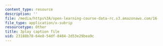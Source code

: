 ```yaml
---
content_type: resource
description: ''
file: /media/https%3A/open-learning-course-data-rc.s3.amazonaws.com/16-885j-aircraft-systems-engineering-fall-2005/23188b7864e854df84842d53e29bea9c_k2jN_26m8LM.vtt
file_type: application/x-subrip
resourcetype: Other
title: 3play caption file
uid: 23188b78-64e8-54df-8484-2d53e29bea9c
---
```

